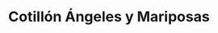 ---
title: "Cotillón Ángeles y Mariposas"
url: /cipolletti/cotillon-angeles-y-mariposas/
shop: fiesta
---